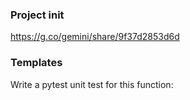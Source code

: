 ### Project init  

https://g.co/gemini/share/9f37d2853d6d



### Templates  

Write a pytest unit test for this function:  
